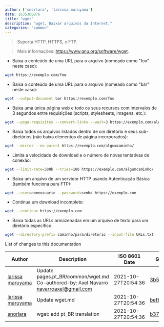 ```yaml
---
author: ['snorlara', 'larissa maruyama']
date: 1635360876
title: "wget"
description: "wget, Baixar arquivos da Internet."
categories: "common"
---
```

> Suporta HTTP, HTTPS, e FTP.

> Mais informações: <https://www.gnu.org/software/wget>.

- Baixa o conteúdo de uma URL para o arquivo (nomeado como "foo" neste caso):

```bash
wget https://exemplo.com/foo
```

- Baixa o conteúdo de uma URL para o arquivo (nomeado como "bar" neste caso):

```bash
wget --output-document bar https://exemplo.com/foo
```

- Baixa uma única página web e todo os seus recursos com intervalos de 3 segundos entre requisições (scripts, stylesheets, imagens, etc.):

```bash
wget --page-requisites --convert-links --wait=3 https://exemplo.com/algumapagina.html
```

- Baixa todos os arquivos listados dentro de um diretório e seus sub-diretórios (não baixa elementos de página incorporados):

```bash
wget --mirror --no-parent https://exemplo.com/algumcaminho/
```

- Limita a velocidade de download e o número de novas tentativas de conexão:

```bash
wget --limit-rate=300k --tries=100 https://exemplo.com/algumcaminho/
```

- Baixa um arquivo de um servidor HTTP usando Autenticação Básica (também funciona para FTP):

```bash
wget --user=nomeusuario --password=senha https://exemplo.com
```

- Continua um download incompleto:

```bash
wget --continue https://exemplo.com
```

- Baixa todas as URLs armazenadas em um arquivo de texto para um diretório específico:

```bash
wget --directory-prefix caminho/para/diretorio --input-file URLs.txt
```
List of changes to this documentation


Author | Description | ISO 8601 Date | GitHub link
------|-----|-----|-----
[larissa maruyama](mailto:54145084+snorlara@users.noreply.github.com) | Update pages.pt_BR/common/wget.md Co-authored-by: Axel Navarro <navarroaxel@gmail.com> | 2021-10-27T20:54:36 | [3b51e3be21b3](https://github.com/tldr-pages/tldr/commit/3b51e3be21b30318dc3636ece61ad0f6daf9cf78)
[larissa maruyama](mailto:54145084+snorlara@users.noreply.github.com) | Update wget.md | 2021-10-27T20:54:36 | [befb0b82abfd](https://github.com/tldr-pages/tldr/commit/befb0b82abfddaed8f216dfcad362635a8cf0ac9)
[snorlara](mailto:larissay.maruyama@gmail.com) | wget: add pt_BR translation | 2021-10-27T20:54:36 | [b371972d6914](https://github.com/tldr-pages/tldr/commit/b371972d691438750a6afb3cfc7ad1f175de132f)

